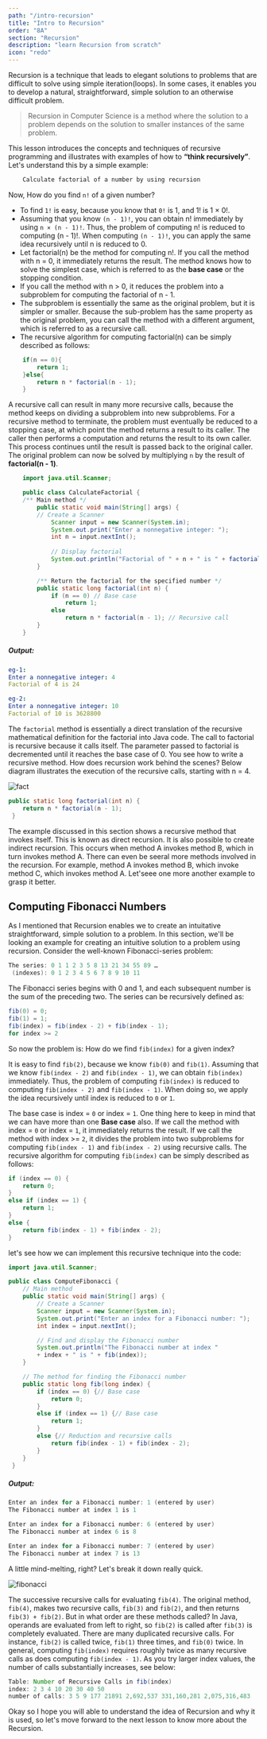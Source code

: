 ```yaml
---
path: "/intro-recursion"
title: "Intro to Recursion"
order: "8A"
section: "Recursion"
description: "learn Recursion from scratch"
icon: "redo"
---
```


Recursion is a technique that leads to elegant solutions to problems that are difficult to solve using simple iteration(loops). In some cases, it enables
you to develop a natural, straightforward, simple solution to an otherwise difficult problem.

> Recursion in Computer Science is a method where the solution to a problem depends on the solution to smaller instances of the same problem.

This lesson introduces the concepts and techniques of recursive programming and illustrates with examples of how to **“think recursively”**. Let's understand this by a simple example:

```java
    Calculate factorial of a number by using recursion
```

Now, How do you find `n!` of a given number?

- To find `1!` is easy, because you know that `0!` is 1, and 1! is 1 × 0!.
- Assuming that you know `(n - 1)!`, you can obtain n! immediately by using `n × (n - 1)!`. Thus, the problem of computing n! is reduced to computing (n - 1)!. When computing `(n - 1)!`, you can apply the same idea recursively until n is reduced to 0.
- Let factorial(n) be the method for computing n!. If you call the method with n = 0, it immediately returns the result. The method knows how to solve the simplest case, which is referred to as the **base case** or the stopping condition.
- If you call the method with n > 0, it reduces the problem into a subproblem for computing the factorial of n - 1.
- The subproblem is essentially the same as the original problem, but it is simpler or smaller. Because the sub-problem has the same property as the original problem, you can call the method with a different argument, which is referred to as a recursive call.
- The recursive algorithm for computing factorial(n) can be simply described as follows:

```java
    if(n == 0){
        return 1;
    }else{
        return n * factorial(n - 1);
    }
```

A recursive call can result in many more recursive calls, because the method keeps on dividing a subproblem into new subproblems. For a recursive method to terminate, the problem must eventually be reduced to a stopping case, at which point the method returns a result to its caller. The caller then performs a computation and returns the result to its own caller. This process continues until the result is passed back to the original caller. The original problem
can now be solved by multiplying `n` by the result of **factorial(n - 1)**.

```java
    import java.util.Scanner;

    public class CalculateFactorial {
    /** Main method */
        public static void main(String[] args) {
        // Create a Scanner
            Scanner input = new Scanner(System.in);
            System.out.print("Enter a nonnegative integer: ");
            int n = input.nextInt();
            
            // Display factorial
            System.out.println("Factorial of " + n + " is " + factorial(n));
        }

        /** Return the factorial for the specified number */
        public static long factorial(int n) {
            if (n == 0) // Base case
                return 1;
            else
                return n * factorial(n - 1); // Recursive call
        }
    }
```
##### Output:
```yml
eg-1:
Enter a nonnegative integer: 4
Factorial of 4 is 24 

eg-2:
Enter a nonnegative integer: 10
Factorial of 10 is 3628800
```
The `factorial` method is essentially a direct translation of the recursive mathematical definition for the factorial into Java code. The call to factorial is recursive
because it calls itself. The parameter passed to factorial is decremented until it reaches the base case of 0. You see how to write a recursive method. How does recursion work behind the scenes? Below diagram illustrates the execution of the recursive calls, starting with n = 4.

![fact](./images/fact.png)

```java
public static long factorial(int n) {
    return n * factorial(n - 1);
 }
```
The example discussed in this section shows a recursive method that invokes itself. This is known as direct recursion. It is also possible to create indirect recursion. This occurs when method A invokes method B, which in turn invokes method A. There can even be seeral more methods involved in the recursion. For example, method A invokes method B, which invoke method C, which invokes method A. Let'seee one more another example to grasp it better.

## Computing Fibonacci Numbers

As I mentioned that Recursion enables we to create an intuitative straightforward, simple solution to a problem. In this section, we'll be looking an example for creating an intuitive solution to a problem using recursion. Consider the well-known Fibonacci-series problem:

```java
The series: 0 1 1 2 3 5 8 13 21 34 55 89 …
 (indexes): 0 1 2 3 4 5 6 7 8 9 10 11
```

The Fibonacci series begins with 0 and 1, and each subsequent number is the sum of the preceding two. The series can be recursively defined as:

```java
fib(0) = 0;
fib(1) = 1;
fib(index) = fib(index - 2) + fib(index - 1); 
for index >= 2
```

So now the problem is: How do we find `fib(index)` for a given index?

It is easy to find `fib(2)`, because we know `fib(0)` and `fib(1)`. Assuming that we know `fib(index - 2)` and `fib(index - 1)`, we can obtain `fib(index)` immediately. Thus, the problem of computing `fib(index)` is reduced to computing `fib(index - 2)` and `fib(index - 1)`. When doing so, we apply the idea recursively until index is reduced to `0` or `1`.

The base case is index = `0` or index = `1`. One thing here to keep in mind that we can have more than one **Base case** also. If we call the method with index = `0` or index = `1`, it immediately returns the result. If we call the method with index >= `2`, it divides the problem into two subproblems for computing `fib(index - 1)` and `fib(index - 2)` using recursive calls. The recursive algorithm for computing `fib(index)` can be simply described as follows:

```java
if (index == 0) {
    return 0;
}
else if (index == 1) {
    return 1;
}
else {
    return fib(index - 1) + fib(index - 2);
}
```
let's see how we can implement this recursive technique into the code:

```java
import java.util.Scanner;

public class ComputeFibonacci {
    // Main method
    public static void main(String[] args) {
        // Create a Scanner
        Scanner input = new Scanner(System.in);
        System.out.print("Enter an index for a Fibonacci number: ");
        int index = input.nextInt();

        // Find and display the Fibonacci number
        System.out.println("The Fibonacci number at index "
        + index + " is " + fib(index));
    }

    // The method for finding the Fibonacci number
    public static long fib(long index) {
        if (index == 0) {// Base case
            return 0;
        }
        else if (index == 1) {// Base case
            return 1;
        }
        else {// Reduction and recursive calls
            return fib(index - 1) + fib(index - 2);
        }
    }
 }
```
##### Output:

```java
Enter an index for a Fibonacci number: 1 (entered by user)
The Fibonacci number at index 1 is 1 

Enter an index for a Fibonacci number: 6 (entered by user)
The Fibonacci number at index 6 is 8

Enter an index for a Fibonacci number: 7 (entered by user)
The Fibonacci number at index 7 is 13
```

A little mind-melting, right? Let's break it down really quick.

![fibonacci](./images/fibonacci.png)

The successive recursive calls for evaluating `fib(4)`. The original method, `fib(4)`, makes two recursive calls, `fib(3)` and `fib(2)`, and then returns `fib(3) + fib(2)`. But in what order are these methods called? In Java, operands are evaluated from left to right, so `fib(2)` is called after `fib(3)` is completely evaluated. There are many duplicated recursive calls. For instance, `fib(2)` is called twice, `fib(1)` three times, and `fib(0)` twice. In general, computing `fib(index)` requires roughly twice as many recursive calls as does computing `fib(index - 1)`. As you try larger index values, the number of calls substantially increases, see below:

```java
Table: Number of Recursive Calls in fib(index)
index: 2 3 4 10 20 30 40 50
number of calls: 3 5 9 177 21891 2,692,537 331,160,281 2,075,316,483
```

Okay so I hope you will able to understand the idea of Recursion and why it is used, so let's move forward to the next lesson to know more about the Recursion.
